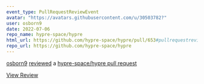 ```yaml
---
event_type: PullRequestReviewEvent
avatar: "https://avatars.githubusercontent.com/u/30503782?"
user: osborn9
date: 2022-07-06
repo_name: hypre-space/hypre
html_url: https://github.com/hypre-space/hypre/pull/653#pullrequestreview-1029343839
repo_url: https://github.com/hypre-space/hypre
---
```


<a href='https://github.com/osborn9' target='_blank'>osborn9</a> <a href='https://github.com/hypre-space/hypre/pull/653#pullrequestreview-1029343839' target='_blank'>reviewed</a> a <a href='https://github.com/hypre-space/hypre/pull/653' target='_blank'>hypre-space/hypre pull request</a>

<small></small>

<a href='https://github.com/hypre-space/hypre/pull/653#pullrequestreview-1029343839' target='_blank'>View Review</a>